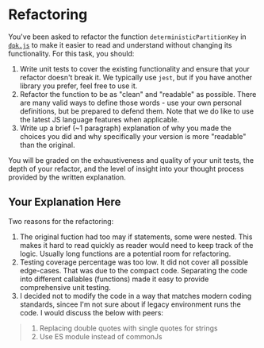 # Refactoring

You've been asked to refactor the function `deterministicPartitionKey` in [`dpk.js`](dpk.js) to make it easier to read and understand without changing its functionality. For this task, you should:

1. Write unit tests to cover the existing functionality and ensure that your refactor doesn't break it. We typically use `jest`, but if you have another library you prefer, feel free to use it.
2. Refactor the function to be as "clean" and "readable" as possible. There are many valid ways to define those words - use your own personal definitions, but be prepared to defend them. Note that we do like to use the latest JS language features when applicable.
3. Write up a brief (~1 paragraph) explanation of why you made the choices you did and why specifically your version is more "readable" than the original.

You will be graded on the exhaustiveness and quality of your unit tests, the depth of your refactor, and the level of insight into your thought process provided by the written explanation.

## Your Explanation Here
Two reasons for the refactoring:
1. The original fuction had too may if statements, some were nested. This makes it hard to read quickly as reader would need to keep track of the logic. Usually long functions are a potential room for refactoring.
2. Testing coverage percentage was too low. It did not cover all possible edge-cases. That was due to the compact code. Separating the code into different callables (functions) made it easy to provide comprehensive unit testing.
3. I decided not to modify the code in a way that matches modern coding standards, sincee I'm not sure about if legacy environment runs the code. I would discuss the below with peers:
> 1. Replacing double quotes with single quotes for strings
> 2. Use ES module instead of commonJs
